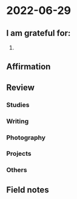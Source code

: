 # 2022-06-29

## I am grateful for:
1. 

## Affirmation

## Review
### Studies

### Writing

### Photography

### Projects

### Others

## Field notes